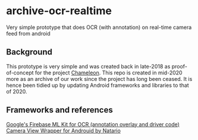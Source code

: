 # archive-ocr-realtime
Very simple prototype that does OCR (with annotation) on real-time camera feed from android 

## Background
This prototype is very simple and was created back in late-2018 as proof-of-concept for the project [Chameleon](https://drive.google.com/file/d/1zdQa7_9QbrFcsNzgxBMQ7Sv3g_zm-tcT/view?usp=sharing). This repo is created in mid-2020 more as an archive of our work since the project has long been ceased. It is hence been tidied up by updating Android frameworks and libraries to that of 2020. 

## Frameworks and references
[Google's Firebase ML Kit for OCR (annotation overlay and driver code)](https://developers.google.com/ml-kit/vision/text-recognition/android)
[Camera View Wrapper for Androuid by Natario](https://natario1.github.io/CameraView/home)
